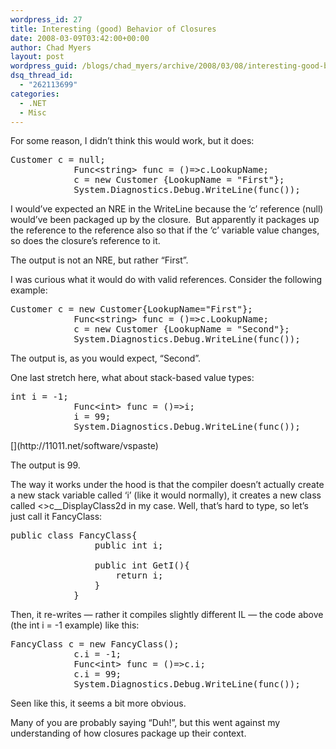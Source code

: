 ```yaml
---
wordpress_id: 27
title: Interesting (good) Behavior of Closures
date: 2008-03-09T03:42:00+00:00
author: Chad Myers
layout: post
wordpress_guid: /blogs/chad_myers/archive/2008/03/08/interesting-good-behavior-of-closures.aspx
dsq_thread_id:
  - "262113699"
categories:
  - .NET
  - Misc
---
```

For some reason, I didn&#8217;t think this would work, but it does:

<pre><span>Customer</span> c = <span>null</span>;
            <span>Func</span>&lt;<span>string</span>&gt; func = ()=&gt;c.LookupName;
            c = <span>new</span> <span>Customer</span> {LookupName = <span>"First"</span>};
            System.Diagnostics.<span>Debug</span>.WriteLine(func());</pre>

[](http://11011.net/software/vspaste)

I would&#8217;ve expected an NRE in the WriteLine because the &#8216;c&#8217; reference (null) would&#8217;ve been packaged up by the closure.&nbsp; But apparently it packages up the reference to the reference also so that if the &#8216;c&#8217; variable value changes, so does the closure&#8217;s reference to it.&nbsp; 

The output is not an NRE, but rather &#8220;First&#8221;.

I was curious what it would do with valid references. Consider the following example:

<pre><span>Customer</span> c = <span>new</span> <span>Customer</span>{LookupName=<span>"First"</span>};
            <span>Func</span>&lt;<span>string</span>&gt; func = ()=&gt;c.LookupName;
            c = <span>new</span> <span>Customer</span> {LookupName = <span>"Second"</span>};
            System.Diagnostics.<span>Debug</span>.WriteLine(func());</pre>

The output is, as you would expect, &#8220;Second&#8221;.

One last stretch here, what about stack-based value types:

<pre><span>int</span> i = -1;
            <span>Func</span>&lt;<span>int</span>&gt; func = ()=&gt;i;
            i = 99;
            System.Diagnostics.<span>Debug</span>.WriteLine(func());</pre>[](http://11011.net/software/vspaste)</p> 

The output is 99. 

The way it works under the hood is that the compiler doesn&#8217;t actually create a new stack variable called &#8216;i&#8217; (like it would normally), it creates a new class called <>c__DisplayClass2d in my case. Well, that&#8217;s hard to type, so let&#8217;s just call it FancyClass:

<pre><span>public</span> <span>class</span> <span>FancyClass</span>{
                <span>public</span> <span>int</span> i;

                <span>public</span> <span>int</span> GetI(){
                    <span>return</span> i;
                }
            }</pre>

[](http://11011.net/software/vspaste)

Then, it re-writes &#8212; rather it compiles slightly different IL &#8212; the code above (the int i = -1 example) like this:

<pre><span>FancyClass</span> c = <span>new</span> <span>FancyClass</span>();
            c.i = -1;
            <span>Func</span>&lt;<span>int</span>&gt; func = ()=&gt;c.i;
            c.i = 99;
            System.Diagnostics.<span>Debug</span>.WriteLine(func());</pre>

[](http://11011.net/software/vspaste)

Seen like this, it seems a bit more obvious.

Many of you are probably saying &#8220;Duh!&#8221;, but this went against my understanding of how closures package up their context.&nbsp; 

[](http://11011.net/software/vspaste)